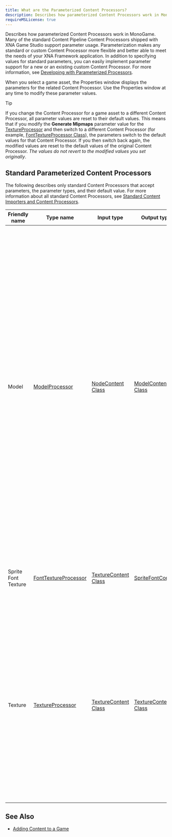 ```yaml
---
title: What are the Parameterized Content Processors?
description: Describes how parameterized Content Processors work in MonoGame.
requireMSLicense: true
---
```


Describes how parameterized Content Processors work in MonoGame. Many of the standard Content Pipeline Content Processors shipped with XNA Game Studio support parameter usage. Parameterization makes any standard or custom Content Processor more flexible and better able to meet the needs of your XNA Framework application. In addition to specifying values for standard parameters, you can easily implement parameter support for a new or an existing custom Content Processor. For more information, see [Developing with Parameterized Processors](CP_CustomParamProcs.md).

When you select a game asset, the Properties window displays the parameters for the related Content Processor. Use the Properties window at any time to modify these parameter values.

> [!TIP]
> If you change the Content Processor for a game asset to a different Content Processor, all parameter values are reset to their default values. This means that if you modify the **Generate Mipmaps** parameter value for the [TextureProcessor](xref:Microsoft.Xna.Framework.Content.Pipeline.Processors.TextureProcessor) and then switch to a different Content Processor (for example, [FontTextureProcessor Class](xref:Microsoft.Xna.Framework.Content.Pipeline.Processors.FontTextureProcessor)), the parameters switch to the default values for that Content Processor. If you then switch back again, the modified values are reset to the default values of the original Content Processor. _The values do not revert to the modified values you set originally_.

## Standard Parameterized Content Processors

The following describes only standard Content Processors that accept parameters, the parameter types, and their default value. For more information about all standard Content Processors, see [Standard Content Importers and Content Processors](CP_StdImpsProcs.md).

| Friendly name| Type name | Input type | Output type | Description |
|-------------------|-----------|------------|-------------|------------------------------|
| Model | [ModelProcessor](xref:Microsoft.Xna.Framework.Content.Pipeline.Processors.ModelProcessor)| [NodeContent Class](xref:Microsoft.Xna.Framework.Content.Pipeline.Graphics.NodeContent)| [ModelContent Class](xref:Microsoft.Xna.Framework.Content.Pipeline.Processors.ModelContent) |A parameterized Content Processor that outputs models as a [ModelContent Class](xref:Microsoft.Xna.Framework.Content.Pipeline.Processors.ModelContent) object.<br>Available parameters:<br>*Color Key Color–Any valid [Color](xref:Microsoft.Xna.Framework.Color). [Magenta](xref:Microsoft.Xna.Framework.Color) is the default value.<br>*   Color Key Enabled–A Boolean value indicating if color keying is enabled. The default value is **true**.<br>*Generate Mipmaps–A Boolean value indicating if mipmaps are generated. The default value is **false**.<br>*   Generate Tangent Frames–A Boolean value indicating if tangent frames are generated. The default value is **false**.<br>*Resize Textures to Power of Two–A Boolean value indicating if a texture is resized to the next largest power of 2. The default value is **false**.<br>*   Scale–Any valid [float](http://msdn.microsoft.com/en-us/library/system.single.aspx) value. The default value is 1.0.<br>*Swap Winding Order–A Boolean value indicating if the winding order is swapped. This is useful for models that appear to be drawn inside out. The default value is **false**.<br>*   Texture Format–Any valid value from [TextureProcessorOutputFormat](xref:Microsoft.Xna.Framework.Content.Pipeline.Processors.TextureProcessorOutputFormat). Textures are either unchanged, converted to the Color format, or Compressed using the specified Compression algorithm.<br>*X Axis Rotation–Number, in degrees of rotation. The default value is 0.<br>*   Y Axis Rotation–Number, in degrees of rotation. The default value is 0.<br>*   Z Axis Rotation–Number, in degrees of rotation. The default value is 0.
| Sprite Font Texture|[FontTextureProcessor](xref:Microsoft.Xna.Framework.Content.Pipeline.Processors.FontTextureProcessor)|[TextureContent Class](xref:Microsoft.Xna.Framework.Content.Pipeline.Graphics.TextureContent)|[SpriteFontContent](xref:Microsoft.Xna.Framework.Content.Pipeline.Graphics.SpriteFontContent)|A parameterized Content Processor that outputs a sprite font texture as a [SpriteFontContent](xref:Microsoft.Xna.Framework.Content.Pipeline.Graphics.SpriteFontContent) object.<br>Available parameters:<br><br>*   First Character–Any valid character. The space character is the default value.|
| Texture|[TextureProcessor](xref:Microsoft.Xna.Framework.Content.Pipeline.Processors.TextureProcessor)|[TextureContent Class](xref:Microsoft.Xna.Framework.Content.Pipeline.Graphics.TextureContent)|[TextureContent Class](xref:Microsoft.Xna.Framework.Content.Pipeline.Graphics.TextureContent)|A parameterized Content Processor that outputs textures as a [TextureContent Class](xref:Microsoft.Xna.Framework.Content.Pipeline.Graphics.TextureContent) object.<br>Available parameters:<br><br>*Color Key Color–Any valid [Color](xref:Microsoft.Xna.Framework.Color). [Magenta](xref:Microsoft.Xna.Framework.Color) is the default value.<br>*   Color Key Enabled–A Boolean value indicating if color keying is enabled. The default value is **true**.<br>*Generate Mipmaps–A Boolean value indicating if mipmaps are generated. The default value is **false**.<br>*   Resize to Power of Two–A Boolean value indicating if a texture is resized to the next largest power of 2. The default value is **false**.<br>*   Texture Format–Any valid value from [TextureProcessorOutputFormat](xref:Microsoft.Xna.Framework.Content.Pipeline.Processors.TextureProcessorOutputFormat). Textures are unchanged, converted to the **Color** format, or Compressed using the specified Compression algorithm.|

## See Also

- [Adding Content to a Game](../../howto/Content_Pipeline/HowTo_GameContent_Add.md)  
